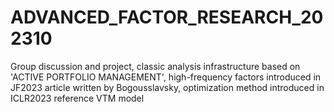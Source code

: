 # ADVANCED_FACTOR_RESEARCH_202310
Group discussion and project, classic analysis infrastructure based on 'ACTIVE PORTFOLIO MANAGEMENT', high-frequency factors introduced in JF2023 article written by Bogousslavsky, optimization method introduced in ICLR2023 reference VTM model
